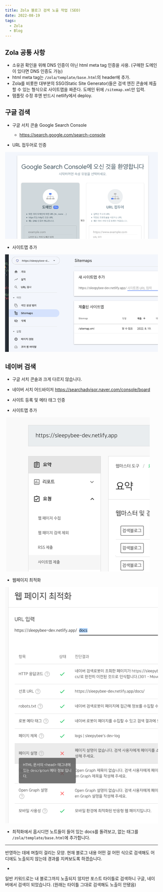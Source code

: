 ```yaml
---
title: Zola 블로그 검색 노출 작업 (SEO)
date: 2022-08-19
tags:
  - Zola
  - Blog
---
```

## Zola 공통 사항

- 소유권 확인을 위해 DNS 인증이 아닌 html meta tag 인증을 사용. (구매한 도메인이 있다면 DNS 인증도 가능)
- html meta tag는 `/zola/template/base.html`의 header에 추가.
- Zola를 비롯한 대부분의 SSG(Static Site Generator)들은 검색 엔진 콘솔에 제출할 수 있는 형식으로 사이트맵을 짜준다. 도메인 뒤에 `/sitemap.xml`만 입력.
- 탬플릿 수정 후엔 반드시 netlify에서 deploy.
  

## 구글 검색

- 구글 서치 콘솔 Google Search Console
	- https://search.google.com/search-console

- URL 접두어로 인증

![](zola01.png)

- 사이트맵 추가

![](zola02.png)

  
## 네이버 검색

- 구글 서치 콘솔과 크게 다르지 않습니다.

- 네이버 서치 어드바이저
	https://searchadvisor.naver.com/console/board

- 사이트 등록 및 메타 태그 인증

- 사이트맵 추가

 ![](zola03.png)

  

- 웹페이지 최적화

![](zola04.png)


- 최적화에서 옵시디언 노트들이 들어 있는 docs를 돌려보고, 없는 태그를 `/zola/template/base.html`에 추가합니다.

  
---


반영하는 데에 며칠이 걸리는 모양.
현재 블로그 내용 어떤 걸 어떤 식으로 검색해도 어디에도 노출되지 않는데 경과를 지켜보도록 하겠습니다. 

+
일반 키워드로는 내 블로그까지 노출되지 않지만 포스트 타이틀로 검색하니 구글, 네이버에서 검색이 되었습니다. (원래는 타이틀 그대로 검색해도 노출이 안됐음) 
